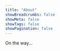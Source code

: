 ```yaml
---
title: "About"
showBreadcrumbs: false
showMeta: false
showTags: false
showPagination: false
---
```


On the way...
